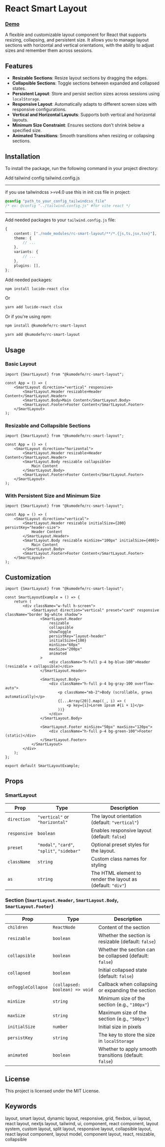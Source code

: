 # React Smart Layout

### [Demo](https://rc-smart-layout-demo-zmz7.vercel.app)

A flexible and customizable layout component for React that supports resizing, collapsing, and persistent size. It allows you to manage layout sections with horizontal and vertical orientations, with the ability to adjust sizes and remember them across sessions.

## Features

- **Resizable Sections**: Resize layout sections by dragging the edges.
- **Collapsible Sections**: Toggle sections between expanded and collapsed states.
- **Persistent Layout**: Store and persist section sizes across sessions using `localStorage`.
- **Responsive Layout**: Automatically adapts to different screen sizes with responsive configurations.
- **Vertical and Horizontal Layouts**: Supports both vertical and horizontal layouts.
- **Minimum Size Constraint**: Ensures sections don't shrink below a specified size.
- **Animated Transitions**: Smooth transitions when resizing or collapsing sections.

## Installation

To install the package, run the following command in your project directory:

Add tailwind config tailwind.config.js

---
if you use tailwindcss >=v4.0 use this in init css file in project:
```css
@config "path_to_your_config_tailwindcss_file"
/* ex: @config "../tailwind.config.js" #for vite react */
```
---

Add needed packages to your `tailwind.config.js` file:

```ts
{
	content: ["./node_modules/rc-smart-layout/**/*.{js,ts,jsx,tsx}"],
	theme: {
		// ...
	},
	variants: {
		// ...
	},
	plugins: [],
};

```

Add needed packages:

```bash
npm install lucide-react clsx

```

Or

```bash
yarn add lucide-react clsx

```

Or if you're using npm:

```bash
npm install @kumodefe/rc-smart-layout
```

```bash
yarn add @kumodefe/rc-smart-layout
```

## Usage

### Basic Layout

```tsx
import {SmartLayout} from "@kumodefe/rc-smart-layout";

const App = () => (
	<SmartLayout direction="vertical" responsive>
		<SmartLayout.Header resizable>Header Content</SmartLayout.Header>
		<SmartLayout.Body>Main Content</SmartLayout.Body>
		<SmartLayout.Footer>Footer Content</SmartLayout.Footer>
	</SmartLayout>
);
```

### Resizable and Collapsible Sections

```tsx
import {SmartLayout} from "@kumodefe/rc-smart-layout";

const App = () => (
	<SmartLayout direction="horizontal">
		<SmartLayout.Header resizable>Header Content</SmartLayout.Header>
		<SmartLayout.Body resizable collapsible>
			Main Content
		</SmartLayout.Body>
		<SmartLayout.Footer>Footer Content</SmartLayout.Footer>
	</SmartLayout>
);
```

### With Persistent Size and Minimum Size

```tsx
import {SmartLayout} from "@kumodefe/rc-smart-layout";

const App = () => (
	<SmartLayout direction="vertical">
		<SmartLayout.Header resizable initialSize={200} persistKey="header-size">
			Header Content
		</SmartLayout.Header>
		<SmartLayout.Body resizable minSize="100px" initialSize={400}>
			Main Content
		</SmartLayout.Body>
		<SmartLayout.Footer>Footer Content</SmartLayout.Footer>
	</SmartLayout>
);
```

## Customization

```tsx
import {SmartLayout} from "@kumodefe/rc-smart-layout";

const SmartLayoutExample = () => {
	return (
		<div className="w-full h-screen">
			<SmartLayout direction="vertical" preset="card" responsive className="border bg-white shadow">
				<SmartLayout.Header
					resizable
					collapsible
					showToggle
					persistKey="layout-header"
					initialSize={100}
					minSize="60px"
					maxSize="200px"
					animated
				>
					<div className="h-full p-4 bg-blue-100">Header (resizable + collapsible)</div>
				</SmartLayout.Header>

				<SmartLayout.Body>
					<div className="h-full p-4 bg-gray-100 overflow-auto">
						<p className="mb-2">Body (scrollable, grows automatically)</p>
						{[...Array(20)].map((_, i) => (
							<p key={i}>Lorem ipsum #{i + 1}</p>
						))}
					</div>
				</SmartLayout.Body>

				<SmartLayout.Footer minSize="50px" maxSize="120px">
					<div className="h-full p-4 bg-green-100">Footer (static)</div>
				</SmartLayout.Footer>
			</SmartLayout>
		</div>
	);
};

export default SmartLayoutExample;
```

## Props

### SmartLayout

| Prop         | Type                                        | Description                                                 |
| ------------ | ------------------------------------------- | ----------------------------------------------------------- |
| `direction`  | `"vertical"` or `"horizontal"`              | The layout orientation (default: `"vertical"`)              |
| `responsive` | `boolean`                                   | Enables responsive layout (default: `false`)                |
| `preset`     | `"modal"`, `"card"`, `"split"`, `"sidebar"` | Optional preset styles for the layout.                      |
| `className`  | `string`                                    | Custom class names for styling                              |
| `as`         | `string`                                    | The HTML element to render the layout as (default: `"div"`) |

### Section (`SmartLayout.Header`, `SmartLayout.Body`, `SmartLayout.Footer`)

| Prop               | Type                           | Description                                             |
| ------------------ | ------------------------------ | ------------------------------------------------------- |
| `children`         | `ReactNode`                    | Content of the section                                  |
| `resizable`        | `boolean`                      | Whether the section is resizable (default: `false`)     |
| `collapsible`      | `boolean`                      | Whether the section can be collapsed (default: `false`) |
| `collapsed`        | `boolean`                      | Initial collapsed state (default: `false`)              |
| `onToggleCollapse` | `(collapsed: boolean) => void` | Callback when collapsing or expanding the section       |
| `minSize`          | `string`                       | Minimum size of the section (e.g., `"100px"`)           |
| `maxSize`          | `string`                       | Maximum size of the section (e.g., `"500px"`)           |
| `initialSize`      | `number`                       | Initial size in pixels                                  |
| `persistKey`       | `string`                       | The key to store the size in `localStorage`             |
| `animated`         | `boolean`                      | Whether to apply smooth transitions (default: `false`)  |

## License

This project is licensed under the MIT License.

## Keywords
layout, smart layout, dynamic layout, responsive, grid, flexbox, ui layout, react layout, nextjs layout, tailwind, ui, component, react component, layout system, custom layout, split layout, responsive layout, collapsible layout, react layout component, layout model, component layout, react, resizable, collapsible